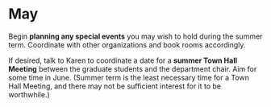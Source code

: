 # May

Begin **planning any special events** you may wish to hold during the summer
term.  Coordinate with other organizations and book rooms accordingly.

If desired, talk to Karen to coordinate a date for a **summer Town Hall
Meeting** between the graduate students and the department chair.  Aim for some
time in June.  (Summer term is the least necessary time for a Town Hall
Meeting, and there may not be sufficient interest for it to be worthwhile.)

